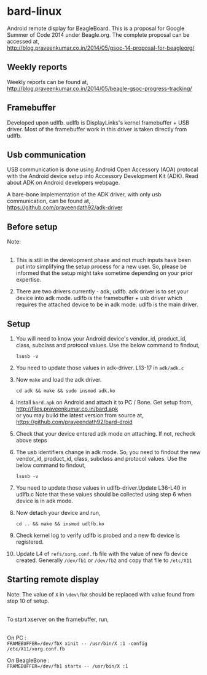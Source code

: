 bard-linux
=========================
Android remote display for BeagleBoard. This is a proposal 
for Google Summer of Code 2014 under Beagle.org. The complete proposal can be 
accessed at, <br/>
<http://blog.praveenkumar.co.in/2014/05/gsoc-14-proposal-for-beagleorg/>


Weekly reports
-------------------
Weekly reports can be found at, <br/>
http://blog.praveenkumar.co.in/2014/05/beagle-gsoc-progress-tracking/


Framebuffer
-------------------
Developed upon udlfb. udlfb is DisplayLinks's kernel framebuffer + USB driver. 
Most of the framebuffer work in this driver is taken directly from udlfb.


Usb communication
-------------------
USB communication is done using Android Open Accessory (AOA) protocal with the
Android device setup into Accessory Development Kit (ADK). Read about ADK on 
Android developers webpage. 

A bare-bone implementation of the ADK driver, with only usb communication, can 
be found at, <br/>
<https://github.com/praveendath92/adk-driver> 


Before setup
-------------------
Note: <br/><br/>

1. This is still in the development phase and not much inputs have been put into simplifying 
the setup process for a new user. So, please be informed that the setup might take sometime 
depending on your prior expertise.

2. There are two drivers currently - adk, udlfb. adk driver is to set your device
into adk mode. udlfb is the framebuffer + usb driver which requires the attached
device to be in adk mode. udlfb is the main driver.


Setup
-------------------

1. You will need to know your Android device's vendor_id, product_id, class, subclass
and protocol values. Use the below command to findout,
   
    ```lsusb -v```

2. You need to update those values in adk-driver. L13-17 in ```adk/adk.c```

3. Now ```make``` and load the adk driver.

    ```cd adk && make && sudo insmod adk.ko```

4. Install ```bard.apk``` on Android and attach it to PC / Bone. Get setup from, <br/>
   <http://files.praveenkumar.co.in/bard.apk> <br/>
or you may build the latest version from source at, <br/>
<https://github.com/praveendath92/bard-droid>

5. Check that your device entered adk mode on attaching. If not, recheck above steps

6. The usb identifiers change in adk mode. So, you need to findout the new vendor_id, 
product_id, class, subclass and protocol values. Use the below command to findout,

    ```lsusb -v```
    
7. You need to update those values in udlfb-driver.Update L36-L40 in udlfb.c Note
that these values should be collected using step 6 when device is in adk mode.

8. Now detach your device and run,

    ```cd .. && make && insmod udlfb.ko```
    
9. Check kernel log to verify udlfb is probed and a new fb device is registered.

10. Update L4 of ```refs/xorg.conf.fb``` file with the value of new fb device created. 
Generally ```/dev/fb1``` or ```/dev/fb2``` and copy that file to ```/etc/X11```


Starting remote display
-----------------------

Note: The value of ```X``` in ```\dev\fbX``` should be replaced with value found
from step 10 of setup.<br/><br/>

To start xserver on the framebuffer, run, <br/><br/>

On PC :<br/>
```FRAMEBUFFER=/dev/fbX xinit -- /usr/bin/X :1 -config /etc/X11/xorg.conf.fb```
    
On BeagleBone :<br/>
```FRAMEBUFFER=/dev/fb1 startx -- /usr/bin/X :1```
    
 
